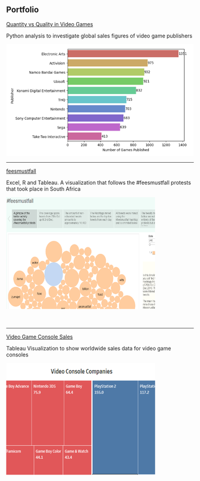 ## Portfolio

[Quantity vs Quality in Video Games](/videogamesales)

Python analysis to investigate global sales figures of video game publishers

<img src="images/vgs.png?raw=true" width="550" height="300"/>


---
[feesmustfall](/feesmustfall)

Excel, R and Tableau. A visualization that follows the #feesmustfall protests that took place in South Africa

<img src="images/feesmust.png?raw=true" width="400" height="300"/>

<br>
<br>
<br>


---

[Video Game Console Sales](/consolestats.md)

Tableau Visualization to show worldwide sales data for video game consoles 

<img src="images/consolesales.png?raw=true" width="400" height="300"/>



